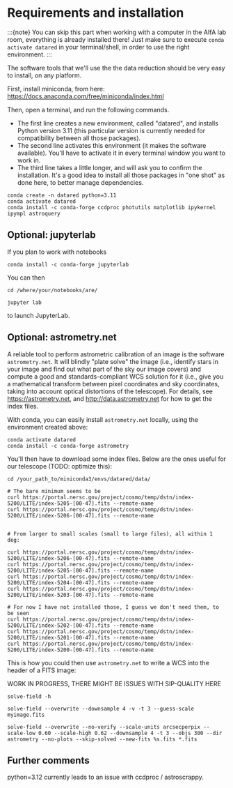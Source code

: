 # Requirements and installation

:::{note}
You can skip this part when working with a computer in the AIfA lab room, everything is already installed there!
Just make sure to execute `conda activate datared` in your terminal/shell, in order to use the right environment. 
:::

The software tools that we'll use the the data reduction should be very easy to install, on any platform.

First, install miniconda, from here: https://docs.anaconda.com/free/miniconda/index.html

Then, open a terminal, and run the following commands.
* The first line creates a new environment, called "datared", and installs Python version 3.11 (this particular version is currently needed for compatibility between all those packages).
* The second line activates this environment (it makes the software available). You'll have to activate it in every terminal window you want to work in.
* The third line takes a little longer, and will ask you to confirm the installation. It's a good idea to install all those packages in "one shot" as done here, to better manage dependencies.


```none
conda create -n datared python=3.11
conda activate datared
conda install -c conda-forge ccdproc photutils matplotlib ipykernel ipympl astroquery
```

## Optional: jupyterlab

If you plan to work with notebooks

```none
conda install -c conda-forge jupyterlab
```

You can then 

```none
cd /where/your/notebooks/are/

jupyter lab
```

to launch JupyterLab.



## Optional: astrometry.net

A reliable tool to perform astrometric calibration of an image is the software `astrometry.net`. It will blindly "plate solve" the image (i.e., identify stars in your image and find out what part of the sky our image covers) and compute a good and standards-compliant WCS solution for it (i.e., give you a mathematical transform between pixel coordinates and sky coordinates, taking into account optical distortions of the telescope). For details, see https://astrometry.net, and http://data.astrometry.net for how to get the index files.


With conda, you can easily install `astrometry.net` locally, using the environment created above:

```none
conda activate datared
conda install -c conda-forge astrometry
```

You'll then have to download some index files. Below are the ones useful for our telescope (TODO: optimize this):

```
cd /your_path_to/miniconda3/envs/datared/data/

# The bare minimum seems to be
curl https://portal.nersc.gov/project/cosmo/temp/dstn/index-5200/LITE/index-5205-[00-47].fits --remote-name
curl https://portal.nersc.gov/project/cosmo/temp/dstn/index-5200/LITE/index-5206-[00-47].fits --remote-name


# From larger to small scales (small to large files), all within 1 deg:

curl https://portal.nersc.gov/project/cosmo/temp/dstn/index-5200/LITE/index-5206-[00-47].fits --remote-name
curl https://portal.nersc.gov/project/cosmo/temp/dstn/index-5200/LITE/index-5205-[00-47].fits --remote-name
curl https://portal.nersc.gov/project/cosmo/temp/dstn/index-5200/LITE/index-5204-[00-47].fits --remote-name
curl https://portal.nersc.gov/project/cosmo/temp/dstn/index-5200/LITE/index-5203-[00-47].fits --remote-name

# For now I have not installed those, I guess we don't need them, to be seen
curl https://portal.nersc.gov/project/cosmo/temp/dstn/index-5200/LITE/index-5202-[00-47].fits --remote-name
curl https://portal.nersc.gov/project/cosmo/temp/dstn/index-5200/LITE/index-5201-[00-47].fits --remote-name
curl https://portal.nersc.gov/project/cosmo/temp/dstn/index-5200/LITE/index-5200-[00-47].fits --remote-name

```

This is how you could then use `astrometry.net` to write a WCS into the header of a FITS image:

WORK IN PROGRESS, THERE MIGHT BE ISSUES WITH SIP-QUALITY HERE

```none
solve-field -h 

solve-field --overwrite --downsample 4 -v -t 3 --guess-scale myimage.fits

solve-field --overwrite --no-verify --scale-units arcsecperpix --scale-low 0.60 --scale-high 0.62 --downsample 4 -t 3 --objs 300 --dir astrometry --no-plots --skip-solved --new-fits %s.fits *.fits

```



## Further comments

python=3.12 currently leads to an issue with ccdproc / astroscrappy.
